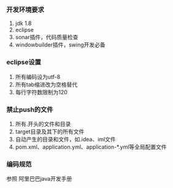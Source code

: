 
### 开发环境要求
1. jdk 1.8
2. eclipse
3. sonar插件，代码质量检查
4. windowbuilder插件，swing开发必备

### eclipse设置
1. 所有编码设为utf-8
2. 所有tab缩进改为空格替代
3. 每行字符数限制为120

### 禁止push的文件
1. 所有.开头的文件和目录
2. target目录及其下的所有文件
3. 自动产生的目录和文件，如.idea、iml文件
4. pom.xml、application.yml、application-*.yml等全局配置文件

### 编码规范
参照 阿里巴巴java开发手册
